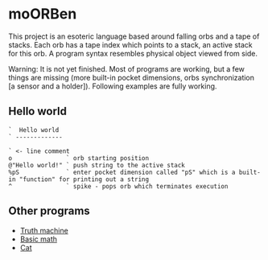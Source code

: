 moORBen
======

This project is an esoteric language based around falling orbs and a tape of stacks. Each orb has a tape index which points to a stack, an active stack for this orb. A program syntax resembles physical object viewed from side.

Warning: It is not yet finished. Most of programs are working, but a few things are missing (more built-in pocket dimensions, orbs synchronization [a sensor and a holder]). Following examples are fully working.

Hello world
----------
```
`  Hello world 
` -------------

` <- line comment
o               ` orb starting position
@"Hello world!" ` push string to the active stack
%pS             ` enter pocket dimension called "pS" which is a built-in "function" for printing out a string
^               ` spike - pops orb which terminates execution
```

Other programs
-------------
* [Truth machine](res/TruthMachine.mrb)
* [Basic math](res/BasicMath.mrb)
* [Cat](res/Cat.mrb)
